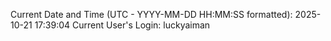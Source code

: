 Current Date and Time (UTC - YYYY-MM-DD HH:MM:SS formatted): 2025-10-21 17:39:04
Current User's Login: luckyaiman
